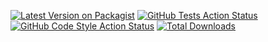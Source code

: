 [![Latest Version on Packagist](https://img.shields.io/packagist/v/laraxot/theme_sixteen_fila3.svg?style=flat-square)](https://packagist.org/packages/laraxot/theme_sixteen_fila3)
[![GitHub Tests Action Status](https://img.shields.io/github/workflow/status/laraxot/theme_sixteen_fila3/run-tests?label=tests)](https://github.com/laraxot/theme_sixteen_fila3/actions?query=workflow%3Arun-tests+branch%3Amain)
[![GitHub Code Style Action Status](https://img.shields.io/github/workflow/status/laraxot/theme_sixteen_fila3/Check%20&%20fix%20styling?label=code%20style)](https://github.com/laraxot/theme_sixteen_fila3/actions?query=workflow%3A"Check+%26+fix+styling"+branch%3Amain)
[![Total Downloads](https://img.shields.io/packagist/dt/laraxot/theme_sixteen_fila3.svg?style=flat-square)](https://packagist.org/packages/laraxot/theme_sixteen_fila3)
